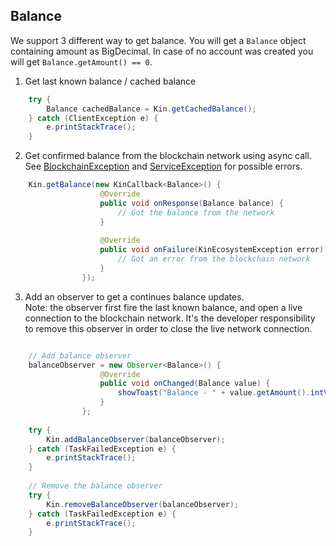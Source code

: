 ## Balance
We support 3 different way to get balance. You will get a `Balance` object containing amount as BigDecimal.
In case of no account was created you will get `Balance.getAmount() == 0`.

1. Get last known balance / cached balance
```java
    try {
        Balance cachedBalance = Kin.getCachedBalance();
    } catch (ClientException e) {
        e.printStackTrace();
    }
```

2. Get confirmed balance from the blockchain network using async call.
See [BlockchainException](../kin-ecosystem-sdk/src/main/java/com/kin/ecosystem/exception/BlockchainException.java) and [ServiceException](../kin-ecosystem-sdk/src/main/java/com/kin/ecosystem/exception/ServiceException.java) for possible errors.
```java
    Kin.getBalance(new KinCallback<Balance>() {
                    @Override
                    public void onResponse(Balance balance) {
                        // Got the balance from the network
                    }
    
                    @Override
                    public void onFailure(KinEcosystemException error) {
                        // Got an error from the blockchain network
                    }
                });
```

3. Add an observer to get a continues balance updates.<br>
Note: the observer first fire the last known balance, and open a live connection to the blockchain network.
It's the developer responsibility to remove this observer in order to close the live network connection.
```java

    // Add balance observer
    balanceObserver = new Observer<Balance>() {
                    @Override
                    public void onChanged(Balance value) {
                        showToast("Balance - " + value.getAmount().intValue());
                    }
                };
    
    try {
        Kin.addBalanceObserver(balanceObserver);
    } catch (TaskFailedException e) {
        e.printStackTrace();
    }
    
    // Remove the balance observer
    try {
        Kin.removeBalanceObserver(balanceObserver);
    } catch (TaskFailedException e) {
        e.printStackTrace();
    }

```